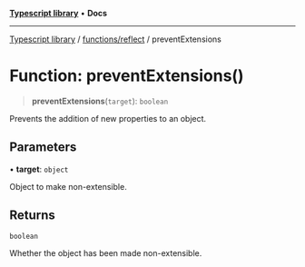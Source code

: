 [**Typescript library**](../../../index.md) • **Docs**

***

[Typescript library](../../../modules.md) / [functions/reflect](../index.md) / preventExtensions

# Function: preventExtensions()

> **preventExtensions**(`target`): `boolean`

Prevents the addition of new properties to an object.

## Parameters

• **target**: `object`

Object to make non-extensible.

## Returns

`boolean`

Whether the object has been made non-extensible.
